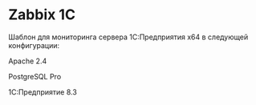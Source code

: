 # Zabbix 1C
Шаблон для мониторинга сервера 1С:Предприятия х64 в следующей конфигурации: 

Apache 2.4 

PostgreSQL Pro 

1C:Предприятие 8.3
